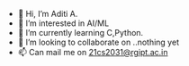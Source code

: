 - 👋 Hi, I’m Aditi A.
- 👀 I’m interested in AI/ML
- 🌱 I’m currently learning C,Python.
- 💞️ I’m looking to collaborate on ..nothing yet
- 📫 Can mail me on 21cs2031@rgipt.ac.in

<!---
A-Aditi-A/A-Aditi-A is a ✨ special ✨ repository because its `README.md` (this file) appears on your GitHub profile.
You can click the Preview link to take a look at your changes.
--->
